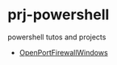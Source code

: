 # prj-powershell
powershell tutos and projects

- [OpenPortFirewallWindows](https://carlossiguam/prj-p)
